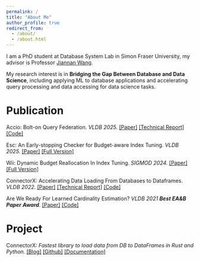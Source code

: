 ```yaml
---
permalink: /
title: "About Me"
author_profile: true
redirect_from: 
  - /about/
  - /about.html
---
```


I am a PhD student at Database System Lab in Simon Fraser University, my advisor is Professor [Jiannan Wang](http://www.cs.sfu.ca/~jnwang/). 

My research interest is in **Bridging the Gap Between Database and Data Science**, including applying ML to database applications and accelerating query processing and data accessing for data science tasks.


Publication
======

Accio: Bolt-on Query Federation. 
<span class="ai-sm">*VLDB 2025.* [[Paper]]() [[Technical Report]](https://github.com/sfu-db/accio/blob/main/accio_technical_report.pdf) [[Code]](https://github.com/sfu-db/accio)</span>

Esc: An Early-stopping Checker for Budget-aware Index Tuning. 
<span class="ai-sm">*VLDB 2025.* [[Paper]](https://www.vldb.org/pvldb/vol18/p1278-wu.pdf) [[Full Version]](https://arxiv.org/abs/2505.02876)</span>

Wii: Dynamic Budget Reallocation In Index Tuning. 
<span class="ai-sm">*SIGMOD 2024.* [[Paper]](https://dl.acm.org/doi/pdf/10.1145/3654985) [[Full Version]](https://www.microsoft.com/en-us/research/uploads/prod/2024/06/wii-full.pdf)</span>

ConnectorX: Accelerating Data Loading From Databases to Dataframes. 
<span class="ai-sm">*VLDB 2022.* [[Paper]](https://vldb.org/pvldb/vol15/p2994-wang.pdf) [[Technical Report]](https://github.com/sfu-db/connector-x/blob/main/assets/Technical_Report__ConnectorX.pdf) [[Code]](https://github.com/sfu-db/connector-x)</span>

Are We Ready For Learned Cardinality Estimation? 
<span class="ai-sm">*VLDB 2021 **Best EA&B Paper Award**.* [[Paper]](http://vldb.org/pvldb/vol14/p1640-wang.pdf) [[Code]](https://github.com/sfu-db/AreCELearnedYet)</span>


Project
======

ConnectorX: *Fastest library to load data from DB to DataFrames in Rust and Python.* 
<span class="ai-sm">[[Blog]](https://towardsdatascience.com/connectorx-the-fastest-way-to-load-data-from-databases-a65d4d4062d5) [[Github]](https://github.com/sfu-db/connector-x) [[Documentation]](https://sfu-db.github.io/connector-x/intro.html)</span>
